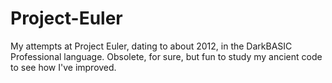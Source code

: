 # Project-Euler
My attempts at Project Euler, dating to about 2012, in the DarkBASIC Professional language. Obsolete, for sure, but fun to study my ancient code to see how I've improved.
